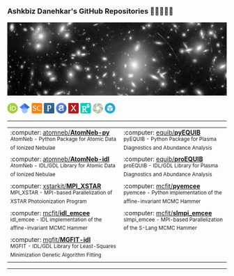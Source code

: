 ### Ashkbiz Danehkar's GitHub Repositories 👋👨🏼‍💻🔭 
[![Ashkbiz Danehkar](https://raw.githubusercontent.com/danehkar/danehkar/main/github-header.webp)](https://www.danehkar.net/)

[![ORCID](https://raw.githubusercontent.com/danehkar/danehkar/main/images/orcid-icon.png)](https://orcid.org/0000-0003-4552-5997) [![GoogleScholar](https://raw.githubusercontent.com/danehkar/danehkar/main/images/googlescholar-icon.png)](https://scholar.google.com/citations?user=a2LX8coAAAAJ) [![Scopus](https://raw.githubusercontent.com/danehkar/danehkar/main/images/scopus-icon.png)](https://www.scopus.com/authid/detail.uri?authorId=34972723700) [![Publons](https://raw.githubusercontent.com/danehkar/danehkar/main/images/publons-icon.png)](https://publons.com/a/843927) [![ADS](https://raw.githubusercontent.com/danehkar/danehkar/main/images/ads-icon.png)](https://ui.adsabs.harvard.edu/search/q=orcid:0000-0003-4552-5997) [![arXiv](https://raw.githubusercontent.com/danehkar/danehkar/main/images/arxiv-icon.png)](http://arxiv.org/a/danehkar_a_1) [![ResearchGate](https://raw.githubusercontent.com/danehkar/danehkar/main/images/researchgate-icon.png)](https://www.researchgate.net/profile/Ashkbiz_Danehkar) [![figshare](https://raw.githubusercontent.com/danehkar/danehkar/main/images/figshare-icon.png)](https://figshare.com/authors/Ashkbiz_Danehkar/2638657) [![Sketchfab](https://raw.githubusercontent.com/danehkar/danehkar/main/images/sketchfab-icon.png)](https://sketchfab.com/danehkar)

<!--
**danehkar/danehkar** is a ✨ _special_ ✨ repository because its `README.md` (this file) appears on your GitHub profile.

Here are some ideas to get you started:

- 🔭 I’m currently working on ...
- 🌱 I’m currently learning ...
- 👯 I’m looking to collaborate on ...
- 🤔 I’m looking for help with ...
- 💬 Ask me about ...
- 📫 How to reach me: ...
- 😄 Pronouns: ...
- ⚡ Fun fact: ...
-->

---

<center>
<table align="center">
    <tr>
        <td align="left">
            :computer: <a href="https://github.com/atomneb/AtomNeb-py">atomneb/<b>AtomNeb-py</b></a>
          <br/><sup>AtomNeb - Python Package for Atomic Data of Ionized Nebulae</sub>
        </td>
        <td align="left">
          :computer: <a href="https://github.com/equib/pyEQUIB">equib/<b>pyEQUIB</b></a>
          <br/><sup>pyEQUIB - Python Package for Plasma Diagnostics and Abundance Analysis</sub>
        </td>
    </tr>
    <tr>
        <td align="left">
          :computer: <a href="https://github.com/atomneb/AtomNeb-idl">atomneb/<b>AtomNeb-idl</b></a>
          <br/><sup>AtomNeb - IDL/GDL Library for Atomic Data of Ionized Nebulae</sub>
        </td>
        <td align="left">
          :computer: <a href="https://github.com/equib/proEQUIB">equib/<b>proEQUIB</b></a>
          <br/><sup>proEQUIB - IDL/GDL Library for Plasma Diagnostics and Abundance Analysis</sub>
        </td>
    </tr>
    <tr>
        <td align="left">
          :computer: <a href="https://github.com/xstarkit/MPI_XSTAR">xstarkit/<b>MPI_XSTAR</b></a>
          <br/><sup>MPI_XSTAR - MPI-based Parallelization of XSTAR Photoionization Program</sub>
        </td>
        <td align="left">
          :computer: <a href="https://github.com/mcfit/pyemcee">mcfit/<b>pyemcee</b></a>
          <br/><sup>pyemcee - Python implementation of the affine-invariant MCMC Hammer</sub>
        </td>
    </tr>
    <tr>
        <td align="left">
          :computer: <a href="https://github.com/mcfit/idl_emcee">mcfit/<b>idl_emcee</b></a>
          <br/><sup>idl_emcee - IDL implementation of the affine-invariant MCMC Hammer</sub>
        </td>
        <td align="left">
          :computer: <a href="https://github.com/mcfit/slmpi_emcee">mcfit/<b>slmpi_emcee</b></a>
          <br/><sup>slmpi_emcee - MPI-based Parallelization of the S-Lang MCMC Hammer</sub>
        </td>
    </tr>
    <tr>
        <td align="left">
          :computer: <a href="https://github.com/mgfit/MGFIT-idl">mgfit/<b>MGFIT-idl</b></a>
          <br/><sup>MGFIT - IDL/GDL Library for Least-Squares Minimization Genetic Algorithm Fitting</sub>
        </td>
        <td align="left">
        </td>
    </tr>
</table>
</center>

---
